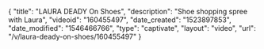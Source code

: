 {
    "title": "LAURA DEADY On Shoes",
    "description": "Shoe shopping spree with Laura",
    "videoid": "160455497",
    "date_created": "1523897853",
    "date_modified": "1546466766",
    "type": "captivate",
    "layout": "video",
    "url": "\/v\/laura-deady-on-shoes\/160455497"
}